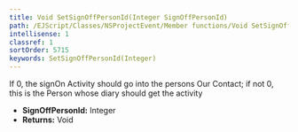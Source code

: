 ```yaml
---
title: Void SetSignOffPersonId(Integer SignOffPersonId)
path: /EJScript/Classes/NSProjectEvent/Member functions/Void SetSignOffPersonId(Integer p_0)
intellisense: 1
classref: 1
sortOrder: 5715
keywords: SetSignOffPersonId(Integer)
---
```



If 0, the signOn Activity should go into the persons Our Contact; if not 0, this is the Person whose diary should get the activity



* **SignOffPersonId:** Integer
* **Returns:** Void


